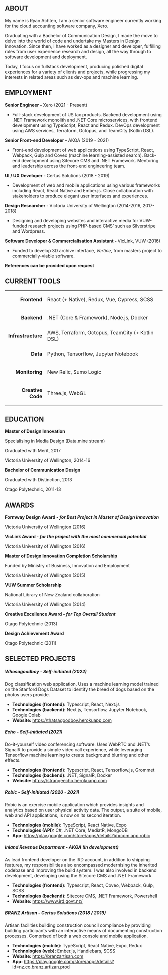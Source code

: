 <h2>ABOUT</h2>


<p>
My name is Ryan Achten, I am a senior software engineer currently working for the cloud accounting software company, Xero. 
</p>
<p>
Graduating with a Bachelor of Communication Design, I made the move to delve into the world of code and undertake my Masters in Design Innovation. Since then, I have worked as a designer and developer, fulfilling roles from user experience research and design, all the way through to software development and deployment.
</p>
<p>
Today, I focus on fullstack development, producing polished digital experiences for a variety of clients and projects, while progressing my interests in related areas such as dev-ops and machine learning.
</p>
<h2>EMPLOYMENT</h2>


<p>
<strong>Senior Engineer - </strong>Xero (2021 - Present)
</p>
<ul>

<li>Full-stack development of US tax products. Backend development using .NET Framework monolith and .NET Core microservices, with frontend development using TypeScript, React and Redux. DevOps development using AWS services, Terraform, Octopus, and TeamCity (Kotlin DSL).
</li>
</ul>
<p>
<strong>Senior Front-end Developer - </strong>AKQA (2019 - 2021)
</p>
<ul>

<li>Front-end development of web applications using TypeScript, React, Webpack, Gulp and Coveo (machine learning-assisted search). Back-end development using Sitecore CMS and .NET Framework. Mentoring and leadership across the front-end engineering team. 
</li>
</ul>
<p>
<strong>UI / UX Developer - </strong>Certus Solutions (2018 - 2019)
</p>
<ul>

<li>Development of web and mobile applications using various frameworks including React, React Native and Ember.js. Close collaboration with stakeholders to produce elegant user interfaces and experiences.
</li>
</ul>
<p>
<strong>Design Researcher - </strong>Victoria University of Wellington (2014-2016, 2017-2018)
</p>
<ul>

<li>Designing and developing websites and interactive media for VUW-funded research projects<em> </em>using PHP-based CMS’ such as Silverstripe and Wordpress.
</li>
</ul>
<p>
<strong>Software Developer & Commercialisation Assistant - </strong>VicLink, VUW (2016)
</p>
<ul>

<li>Funded to develop 3D archive interface, <em>Vertice</em>, from masters project to commercially-viable software.
</li>
</ul>
<p>
<strong>References can be provided upon request</strong>
</p>
<h2>CURRENT TOOLS</h2>



<table>
  <tr>
   <td><p style="text-align: right">
<strong>Frontend</strong></p>

   </td>
   <td>React (+ Native), Redux, Vue, Cypress, SCSS
   </td>
  </tr>
  <tr>
   <td><p style="text-align: right">
<strong>Backend</strong></p>

   </td>
   <td>.NET (Core & Framework), Node.js, Docker
   </td>
  </tr>
  <tr>
   <td><p style="text-align: right">
<strong>Infrastructure</strong></p>

   </td>
   <td>AWS, Terraform, Octopus, TeamCity (+ Kotlin DSL)
   </td>
  </tr>
  <tr>
   <td><p style="text-align: right">
<strong>Data</strong></p>

   </td>
   <td>Python, Tensorflow, Jupyter Notebook
   </td>
  </tr>
  <tr>
   <td><p style="text-align: right">
<strong>Monitoring</strong></p>

   </td>
   <td>New Relic, Sumo Logic
   </td>
  </tr>
  <tr>
   <td><p style="text-align: right">
<strong>Creative Code</strong></p>

   </td>
   <td>Three.js, WebGL
   </td>
  </tr>
</table>


<h2>EDUCATION</h2>


<p>
<strong>Master of Design Innovation</strong>
</p>
<p>
Specialising in Media Design (Data.mine stream)
</p>
<p>
Graduated with Merit, 2017
</p>
<p>
Victoria University of Wellington, 2014-16
</p>
<p>
<strong>Bachelor of Communication Design</strong>
</p>
<p>
Graduated with Distinction, 2013
</p>
<p>
Otago Polytechnic, 2011-13
</p>
<h2>AWARDS</h2>


<p>
<strong>Formway Design Award - <em>for Best Project in Master of Design Innovation</em></strong>
</p>
<p>
Victoria University of Wellington (2016)
</p>
<p>
<strong>VicLink Award - <em>for the project with the most commercial potential</em></strong>
</p>
<p>
Victoria University of Wellington (2016)
</p>
<p>
<strong>Master of Design Innovation Completion Scholarship</strong>
</p>
<p>
Funded by Ministry of Business, Innovation and Employment
</p>
<p>
Victoria University of Wellington (2015)
</p>
<p>
<strong>VUW Summer Scholarship </strong>
</p>
<p>
National Library of New Zealand collaboration
</p>
<p>
Victoria University of Wellington (2014)
</p>
<p>
<strong>Creative Excellence Award - <em>for Top Overall Student</em></strong>
</p>
<p>
Otago Polytechnic (2013)
</p>
<p>
<strong>Design Achievement Award</strong>
</p>
<p>
Otago Polytechnic (2011)
</p>
<h2>SELECTED PROJECTS</h2>


<h5><strong>Whosagoodboy</strong> - Self-initiated <strong> </strong>(2022)</h5>


<p>
Dog classification web application. Uses a machine learning model trained on the Stanford Dogs Dataset to identify the breed of dogs based on the photos users provide.
</p>
<ul>

<li><strong>Technologies (frontend):</strong> Typescript, React, Next.js

<li><strong>Technologies (backend):</strong> Next.js, Tensorflow, Jupyter Notebook, Google Colab

<li><strong>Website: </strong> <a href="https://thatsagoodboy.herokuapp.com/">https://thatsagoodboy.herokuapp.com</a> 
</li>
</ul>
<h5><strong>Echo</strong> - Self-initiated  (2021)</h5>


<p>
Do-it-yourself video conferencing software. Uses WebRTC and .NET’s SignalR to provide a simple video call experience, while leveraging Tensorflow machine learning to create background blurring and other effects.
</p>
<ul>

<li><strong>Technologies (frontend):</strong> Typescript, React, Tensorflow.js, Grommet

<li><strong>Technologies (backend):</strong> .NET, SignalR, Docker

<li><strong>Website: </strong> <a href="https://strangeecho.herokuapp.com">https://strangeecho.herokuapp.com</a>
</li>
</ul>
<h5><strong>Robic</strong> - Self-initiated (2020 - 2021)</h5>


<p>
Robic is an exercise mobile application which provides insights and analytics based on user physical activity data. The output, a suite of mobile, web and API applications, is now on its second iteration.
</p>
<ul>

<li><strong>Technologies (mobile):</strong> TypeScript, React Native, Expo

<li><strong>Technologies (API):</strong> C#, .NET Core, MediatR, MongoDB

<li><strong>App: </strong> <a href="https://play.google.com/store/apps/details?id=com.app.robic">https://play.google.com/store/apps/details?id=com.app.robic</a>
</li>
</ul>
<h5><strong>Inland Revenue Department</strong> - AKQA (In development)</h5>


<p>
As lead frontend developer on the IRD account, in addition to shipping features, my responsibilities also encompassed modernising the inherited codebase and improving the build system. I was also involved in backend development, developing using the Sitecore CMS and .NET Framework.
</p>
<ul>

<li><strong>Technologies (frontend):</strong> Typescript, React, Coveo, Webpack, Gulp, SCSS

<li><strong>Technologies (backend):</strong> Sitecore CMS, .NET Framework, Powershell

<li><strong>Website: </strong> <a href="https://www.ird.govt.nz/">https://www.ird.govt.nz/</a>
</li>
</ul>
<h5><strong>BRANZ Artisan</strong> - Certus Solutions (2018 / 2019)</h5>


<p>
Artisan facilities building construction council compliance by providing building participants with an interactive means of documenting construction processes. Comprised of both a web console and mobile application.
</p>
<ul>

<li><strong>Technologies (mobile):</strong> TypeScript, React Native, Expo, Redux

<li><strong>Technologies (web):</strong> Ember.js, Handlebars, SCSS

<li><strong>Website: </strong> <a href="https://branzartisan.com">https://branzartisan.com</a>

<li><strong>App:</strong> <a href="https://play.google.com/store/apps/details?id=nz.co.branz.artizan.prod">https://play.google.com/store/apps/details?id=nz.co.branz.artizan.prod</a>
